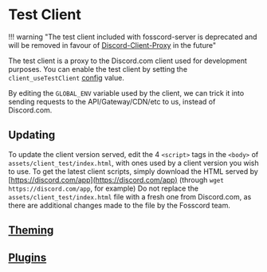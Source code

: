 # Test Client

!!! warning "The test client included with fosscord-server is deprecated and will be removed in favour of [Discord-Client-Proxy](http://github.com/fosscord/Discord-Client-Proxy) in the future"

The test client is a proxy to the Discord.com client used for development purposes.
You can enable the test client by setting the `client_useTestClient` [config](../configuration/index.md) value.

By editing the `GLOBAL_ENV` variable used by the client, we can trick it into sending requests to the API/Gateway/CDN/etc to us,
instead of Discord.com.

## Updating

To update the client version served, edit the 4 `<script>` tags in the `<body>` of `assets/client_test/index.html`,
with ones used by a client version you wish to use.
To get the latest client scripts, simply download the HTML served by [https://discord.com/app](https://discord.com/app) (through `wget https://discord.com/app`, for example)
Do not replace the `assets/client_test/index.html` file with a fresh one from Discord.com, as there are additional changes made to the file by the Fosscord team.

## [Theming](theming.md)

## [Plugins](plugins.md)
